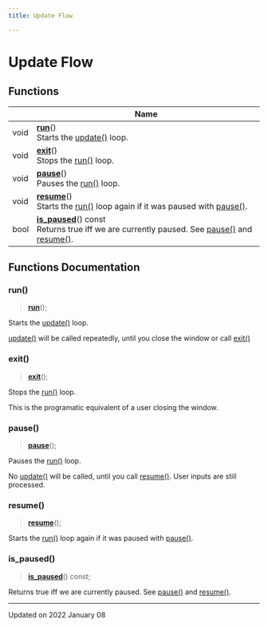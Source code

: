 ```yaml
---
title: Update Flow

---
```


# Update Flow



## Functions

|                | Name           |
| -------------- | -------------- |
| void | **[run](/reference/Modules/group__update-flow#run)**()<br/>Starts the [update()](/reference/Classes/classp6_1_1_context#update) loop.  |
| void | **[exit](/reference/Modules/group__update-flow#exit)**()<br/>Stops the [run()](/reference/Modules/group__update-flow#run) loop.  |
| void | **[pause](/reference/Modules/group__update-flow#pause)**()<br/>Pauses the [run()](/reference/Modules/group__update-flow#run) loop.  |
| void | **[resume](/reference/Modules/group__update-flow#resume)**()<br/>Starts the [run()](/reference/Modules/group__update-flow#run) loop again if it was paused with [pause()](/reference/Modules/group__update-flow#pause).  |
| bool | **[is_paused](/reference/Modules/group__update-flow#is_paused)**() const<br/>Returns true iff we are currently paused. See [pause()](/reference/Modules/group__update-flow#pause) and [resume()](/reference/Modules/group__update-flow#resume).  |


## Functions Documentation

### run()

> **[run](/reference/Modules/group__update-flow#run)**();


Starts the [update()](/reference/Classes/classp6_1_1_context#update) loop. 

[update()](/reference/Classes/classp6_1_1_context#update) will be called repeatedly, until you close the window or call [exit()](/reference/Modules/group__update-flow#exit)


### exit()

> **[exit](/reference/Modules/group__update-flow#exit)**();


Stops the [run()](/reference/Modules/group__update-flow#run) loop. 

This is the programatic equivalent of a user closing the window. 


### pause()

> **[pause](/reference/Modules/group__update-flow#pause)**();


Pauses the [run()](/reference/Modules/group__update-flow#run) loop. 

No [update()](/reference/Classes/classp6_1_1_context#update) will be called, until you call [resume()](/reference/Modules/group__update-flow#resume). User inputs are still processed. 


### resume()

> **[resume](/reference/Modules/group__update-flow#resume)**();


Starts the [run()](/reference/Modules/group__update-flow#run) loop again if it was paused with [pause()](/reference/Modules/group__update-flow#pause). 

### is_paused()

> **[is_paused](/reference/Modules/group__update-flow#is_paused)**() const;


Returns true iff we are currently paused. See [pause()](/reference/Modules/group__update-flow#pause) and [resume()](/reference/Modules/group__update-flow#resume). 





-------------------------------

Updated on 2022 January 08